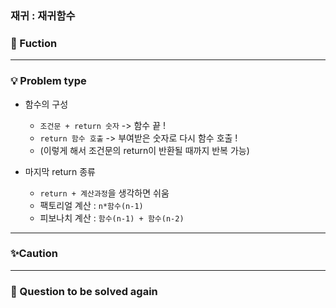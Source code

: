 ### 재귀 : 재귀함수
### 🔎 Fuction


----------------------------------
### 💡 Problem type
- 함수의 구성
    - `조건문 + return 숫자` -> 함수 끝 !
    - `return 함수 호출` -> 부여받은 숫자로 다시 함수 호출 ! 
    - (이렇게 해서 조건문의 return이 반환될 때까지 반복 가능)

- 마지막 return 종류
    - `return + 계산과정`을 생각하면 쉬움
    - 팩토리얼 계산 : `n*함수(n-1)`
    - 피보나치 계산 : `함수(n-1) + 함수(n-2)`


----------------------------------
### ✨Caution


----------------------------------
### 📌 Question to be solved again

